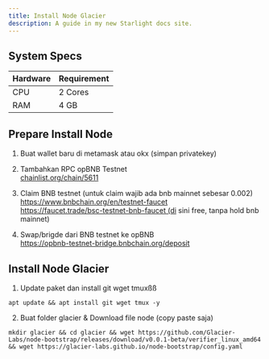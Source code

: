 ```yaml
---
title: Install Node Glacier
description: A guide in my new Starlight docs site.
---
```


## System Specs
| Hardware  |	Requirement |
|-----------|-------------|
| CPU	      | 2 Cores     |
| RAM	      | 4 GB        |

## Prepare Install Node
1. Buat wallet baru di metamask atau okx (simpan privatekey)

2. Tambahkan RPC opBNB Testnet  
  <a href="https://chainlist.org/chain/5611" target="_blank" rel="noopener noreferrer">chainlist.org/chain/5611</a> 

3. Claim BNB testnet (untuk claim wajib ada bnb mainnet sebesar 0.002)  
   https://www.bnbchain.org/en/testnet-faucet  
   https://faucet.trade/bsc-testnet-bnb-faucet (di sini free, tanpa hold bnb mainnet)

4. Swap/brigde dari BNB testnet ke opBNB  
   https://opbnb-testnet-bridge.bnbchain.org/deposit


## Install Node Glacier
1. Update paket dan install git wget tmuxßß
```
apt update && apt install git wget tmux -y
```

2. Buat folder glacier & Download file node (copy paste saja)
```
mkdir glacier && cd glacier && wget https://github.com/Glacier-Labs/node-bootstrap/releases/download/v0.0.1-beta/verifier_linux_amd64 && wget https://glacier-labs.github.io/node-bootstrap/config.yaml
```